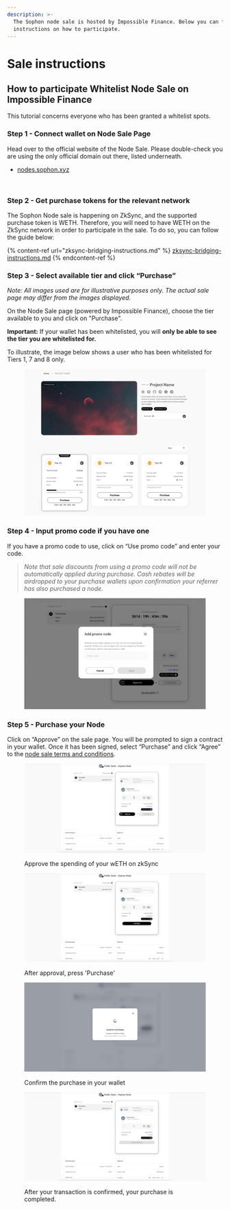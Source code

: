 ```yaml
---
description: >-
  The Sophon node sale is hosted by Impossible Finance. Below you can find
  instructions on how to participate.
---
```


# Sale instructions

## How to participate Whitelist Node Sale on Impossible Finance

This tutorial concerns everyone who has been granted a whitelist spots.

### **Step 1 - Connect wallet on Node Sale Page** <a href="#step-1-connect-wallet-on-node-sale-page" id="step-1-connect-wallet-on-node-sale-page"></a>

Head over to the official website of the Node Sale. Please double-check you are using the only official domain out there, listed underneath.

* [nodes.sophon.xyz](https://nodes.sophon.xyz)

<figure><img src="../../.gitbook/assets/Scherm­afbeelding 2024-04-24 om 10.37.41.png" alt=""><figcaption></figcaption></figure>

### Step 2 - **Get purchase tokens for the relevant network** <a href="#step-2-get-purchase-tokens-for-the-relevant-network" id="step-2-get-purchase-tokens-for-the-relevant-network"></a>

The Sophon Node sale is happening on ZkSync, and the supported purchase token is WETH. Therefore, you will need to have WETH on the ZkSync network in order to participate in the sale. To do so, you can follow the guide below:

{% content-ref url="zksync-bridging-instructions.md" %}
[zksync-bridging-instructions.md](zksync-bridging-instructions.md)
{% endcontent-ref %}

### Step 3 - **Select available tier and click “Purchase”** <a href="#step-3-select-available-tier-and-click-purchase" id="step-3-select-available-tier-and-click-purchase"></a>

_Note: All images used are for illustrative purposes only. The actual sale page may differ from the images displayed._

On the Node Sale page (powered by Impossible Finance), choose the tier available to you and click on "Purchase".

**Important:** If your wallet has been whitelisted, you will **only be able to see the tier you are whitelisted for.**

To illustrate, the image below shows a user who has been whitelisted for Tiers 1, 7 and 8 only.

<figure><img src="../../.gitbook/assets/image.jpg" alt=""><figcaption></figcaption></figure>

### Step 4 - **Input promo code if you have one** <a href="#step-4-input-promo-code-if-you-have-one" id="step-4-input-promo-code-if-you-have-one"></a>

If you have a promo code to use, click on “Use promo code” and enter your code.

> _Note that sale discounts from using a promo code will not be automatically applied during purchase. Cash rebates will be airdropped to your purchase wallets upon confirmation your referrer has also purchased a node._

<figure><img src="../../.gitbook/assets/image (96).png" alt=""><figcaption></figcaption></figure>

### **Step 5 - Purchase your Node** <a href="#step-5-purchase-your-node" id="step-5-purchase-your-node"></a>

Click on “Approve” on the sale page. You will be prompted to sign a contract in your wallet. Once it has been signed, select “Purchase” and click “Agree” to the [node sale terms and conditions](https://sophon.xyz/node-sale-terms).

<figure><img src="../../.gitbook/assets/image.png" alt=""><figcaption><p>Approve the spending of your wETH on zkSync</p></figcaption></figure>

<figure><img src="../../.gitbook/assets/image (1).png" alt=""><figcaption><p>After approval, press 'Purchase'</p></figcaption></figure>

<figure><img src="../../.gitbook/assets/image (2).png" alt=""><figcaption><p>Confirm the purchase in your wallet</p></figcaption></figure>

<figure><img src="../../.gitbook/assets/image (3).png" alt=""><figcaption><p>After your transaction is confirmed, your purchase is completed.</p></figcaption></figure>
